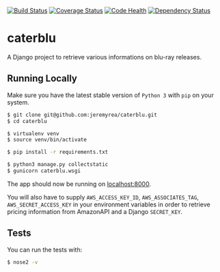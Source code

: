 [![Build Status](https://travis-ci.org/jeremyrea/caterblu.svg?branch=master)](https://travis-ci.org/jeremyrea/caterblu)
[![Coverage Status](https://coveralls.io/repos/github/jeremyrea/caterblu/badge.svg?branch=master)](https://coveralls.io/github/jeremyrea/caterblu?branch=master)
[![Code Health](https://landscape.io/github/jeremyrea/caterblu/master/landscape.svg?style=flat)](https://landscape.io/github/jeremyrea/caterblu/master)
[![Dependency Status](https://www.versioneye.com/user/projects/56e03ea9df573d00352c68e3/badge.svg?style=flat)](https://www.versioneye.com/user/projects/56e03ea9df573d00352c68e3)

# caterblu

A Django project to retrieve various informations on blu-ray releases.

## Running Locally

Make sure you have the latest stable version of `Python 3` with `pip` on your system.

```sh
$ git clone git@github.com:jeremyrea/caterblu.git
$ cd caterblu

$ virtualenv venv
$ source venv/bin/activate

$ pip install -r requirements.txt

$ python3 manage.py collectstatic
$ gunicorn caterblu.wsgi
```

The app should now be running on [localhost:8000](http://localhost:8000/).

You will also have to supply `AWS_ACCESS_KEY_ID`, `AWS_ASSOCIATES_TAG`, `AWS_SECRET_ACCESS_KEY` in your environment variables in order to retrieve pricing information from AmazonAPI and a Django `SECRET_KEY`.

## Tests

You can run the tests with:
```sh
$ nose2 -v
```
